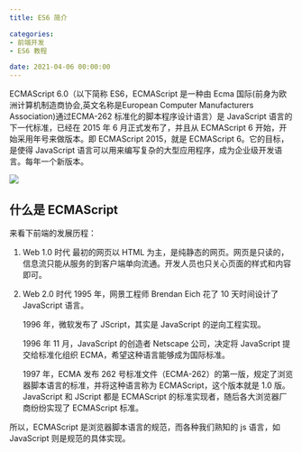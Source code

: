 ```yaml
---
title: ES6 简介

categories:
- 前端开发
- ES6 教程

date: 2021-04-06 00:00:00
---
```

ECMAScript 6.0（以下简称 ES6，ECMAScript 是一种由 Ecma 国际(前身为欧洲计算机制造商协会,英文名称是European Computer Manufacturers Association)通过ECMA-262 标准化的脚本程序设计语言）是 JavaScript 语言的下一代标准，已经在 2015  年 6  月正式发布了，并且从 ECMAScript 6 开始，开始采用年号来做版本。即 ECMAScript 2015，就是 ECMAScript 6。它的目标，是使得 JavaScript 语言可以用来编写复杂的大型应用程序，成为企业级开发语言。每年一个新版本。

![](https://cdn.jsdelivr.net/gh/zhangqinghua/hexo_image/20210406152344.png)

## 什么是 ECMAScript
来看下前端的发展历程：
1. Web 1.0 时代
   最初的网页以 HTML 为主，是纯静态的网页。网页是只读的，信息流只能从服务的到客户端单向流通。开发人员也只关心页面的样式和内容即可。

1. Web 2.0 时代
   1995 年，网景工程师 Brendan Eich 花了 10 天时间设计了 JavaScript 语言。

   1996 年，微软发布了 JScript，其实是 JavaScript 的逆向工程实现。

   1996 年 11 月，JavaScript 的创造者 Netscape  公司，决定将 JavaScript  提交给标准化组织 ECMA，希望这种语言能够成为国际标准。

   1997 年，ECMA 发布 262 号标准文件（ECMA-262）的第一版，规定了浏览器脚本语言的标准，并将这种语言称为 ECMAScript，这个版本就是 1.0 版。JavaScript 和 JScript 都是 ECMAScript 的标准实现者，随后各大浏览器厂商纷纷实现了 ECMAScript 标准。

所以，ECMAScript 是浏览器脚本语言的规范，而各种我们熟知的 js 语言，如 JavaScript 则是规范的具体实现。


